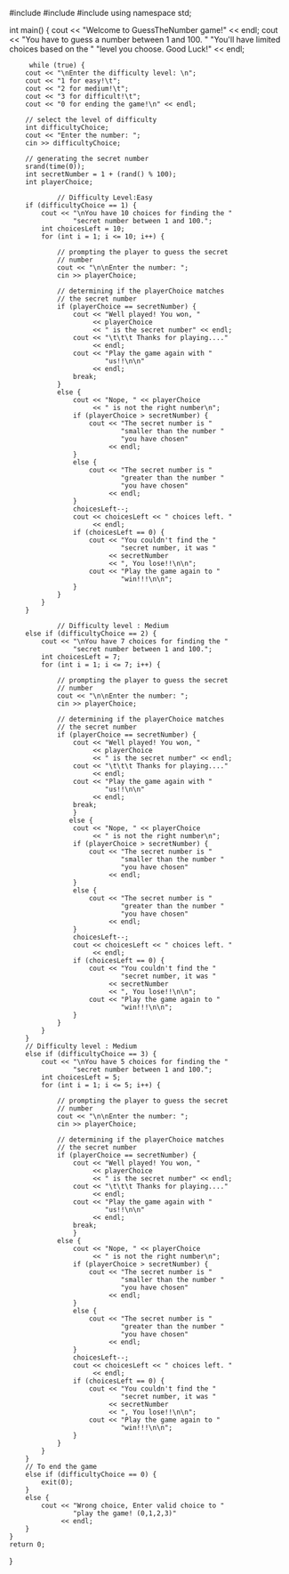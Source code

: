 #include <cstdlib>
#include <ctime>
#include<iostream>
using namespace std;

int main()
{
    cout << "Welcome to GuessTheNumber game!"
         << endl;
    cout << "You have to guess a number between 1 and 100. "
            "You'll have limited choices based on the "
            "level you choose. Good Luck!"
         << endl;
         
         while (true) {
        cout << "\nEnter the difficulty level: \n";
        cout << "1 for easy!\t";
        cout << "2 for medium!\t";
        cout << "3 for difficult!\t";
        cout << "0 for ending the game!\n" << endl;

        // select the level of difficulty
        int difficultyChoice;
        cout << "Enter the number: ";
        cin >> difficultyChoice;

        // generating the secret number
        srand(time(0));
        int secretNumber = 1 + (rand() % 100);
        int playerChoice;
        
                // Difficulty Level:Easy
        if (difficultyChoice == 1) {
            cout << "\nYou have 10 choices for finding the "
                    "secret number between 1 and 100.";
            int choicesLeft = 10;
            for (int i = 1; i <= 10; i++) {

                // prompting the player to guess the secret
                // number
                cout << "\n\nEnter the number: ";
                cin >> playerChoice;

                // determining if the playerChoice matches
                // the secret number
                if (playerChoice == secretNumber) {
                    cout << "Well played! You won, "
                         << playerChoice
                         << " is the secret number" << endl;
                    cout << "\t\t\t Thanks for playing...."
                         << endl;
                    cout << "Play the game again with "
                            "us!!\n\n"
                         << endl;
                    break;
                }
                else {
                    cout << "Nope, " << playerChoice
                         << " is not the right number\n";
                    if (playerChoice > secretNumber) {
                        cout << "The secret number is "
                                "smaller than the number "
                                "you have chosen"
                             << endl;
                    }
                    else {
                        cout << "The secret number is "
                                "greater than the number "
                                "you have chosen"
                             << endl;
                    }
                    choicesLeft--;
                    cout << choicesLeft << " choices left. "
                         << endl;
                    if (choicesLeft == 0) {
                        cout << "You couldn't find the "
                                "secret number, it was "
                             << secretNumber
                             << ", You lose!!\n\n";
                        cout << "Play the game again to "
                                "win!!!\n\n";
                    }
                }
            }
        }
        
                // Difficulty level : Medium
        else if (difficultyChoice == 2) {
            cout << "\nYou have 7 choices for finding the "
                    "secret number between 1 and 100.";
            int choicesLeft = 7;
            for (int i = 1; i <= 7; i++) {

                // prompting the player to guess the secret
                // number
                cout << "\n\nEnter the number: ";
                cin >> playerChoice;

                // determining if the playerChoice matches
                // the secret number
                if (playerChoice == secretNumber) {
                    cout << "Well played! You won, "
                         << playerChoice
                         << " is the secret number" << endl;
                    cout << "\t\t\t Thanks for playing...."
                         << endl;
                    cout << "Play the game again with "
                            "us!!\n\n"
                         << endl;
                    break;
                    }
                   else {
                    cout << "Nope, " << playerChoice
                         << " is not the right number\n";
                    if (playerChoice > secretNumber) {
                        cout << "The secret number is "
                                "smaller than the number "
                                "you have chosen"
                             << endl;
                    }
                    else {
                        cout << "The secret number is "
                                "greater than the number "
                                "you have chosen"
                             << endl;
                    }
                    choicesLeft--;
                    cout << choicesLeft << " choices left. "
                         << endl;
                    if (choicesLeft == 0) {
                        cout << "You couldn't find the "
                                "secret number, it was "
                             << secretNumber
                             << ", You lose!!\n\n";
                        cout << "Play the game again to "
                                "win!!!\n\n";
                    }
                }
            }
        }
        // Difficulty level : Medium
        else if (difficultyChoice == 3) {
            cout << "\nYou have 5 choices for finding the "
                    "secret number between 1 and 100.";
            int choicesLeft = 5;
            for (int i = 1; i <= 5; i++) {

                // prompting the player to guess the secret
                // number
                cout << "\n\nEnter the number: ";
                cin >> playerChoice;

                // determining if the playerChoice matches
                // the secret number
                if (playerChoice == secretNumber) {
                    cout << "Well played! You won, "
                         << playerChoice
                         << " is the secret number" << endl;
                    cout << "\t\t\t Thanks for playing...."
                         << endl;
                    cout << "Play the game again with "
                            "us!!\n\n"
                         << endl;
                    break;
                    }
                else {
                    cout << "Nope, " << playerChoice
                         << " is not the right number\n";
                    if (playerChoice > secretNumber) {
                        cout << "The secret number is "
                                "smaller than the number "
                                "you have chosen"
                             << endl;
                    }
                    else {
                        cout << "The secret number is "
                                "greater than the number "
                                "you have chosen"
                             << endl;
                    }
                    choicesLeft--;
                    cout << choicesLeft << " choices left. "
                         << endl;
                    if (choicesLeft == 0) {
                        cout << "You couldn't find the "
                                "secret number, it was "
                             << secretNumber
                             << ", You lose!!\n\n";
                        cout << "Play the game again to "
                                "win!!!\n\n";
                    }
                }
            }
        }
        // To end the game
        else if (difficultyChoice == 0) {
            exit(0);
        }
        else {
            cout << "Wrong choice, Enter valid choice to "
                    "play the game! (0,1,2,3)"
                 << endl;
        }
    }
    return 0;
}
         
    
